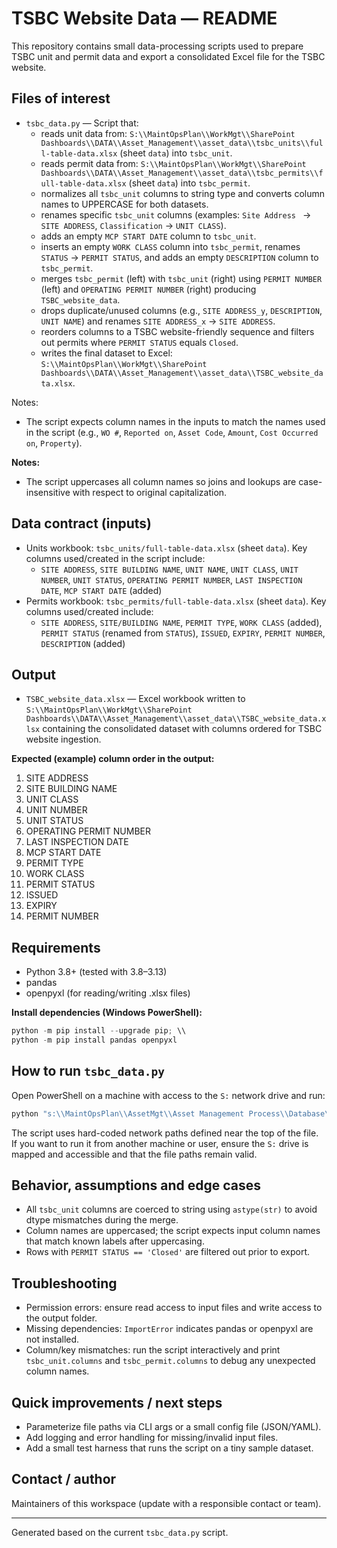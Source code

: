 # TSBC Website Data — README

This repository contains small data-processing scripts used to prepare TSBC unit and permit data and export a consolidated Excel file for the TSBC website.

## Files of interest

- `tsbc_data.py` — Script that:
  - reads unit data from: `S:\\MaintOpsPlan\\WorkMgt\\SharePoint Dashboards\\DATA\\Asset_Management\\asset_data\\tsbc_units\\full-table-data.xlsx` (sheet `data`) into `tsbc_unit`.
  - reads permit data from: `S:\\MaintOpsPlan\\WorkMgt\\SharePoint Dashboards\\DATA\\Asset_Management\\asset_data\\tsbc_permits\\full-table-data.xlsx` (sheet `data`) into `tsbc_permit`.
  - normalizes all `tsbc_unit` columns to string type and converts column names to UPPERCASE for both datasets.
  - renames specific `tsbc_unit` columns (examples: `Site Address ` → `SITE ADDRESS`, `Classification` → `UNIT CLASS`).
  - adds an empty `MCP START DATE` column to `tsbc_unit`.
  - inserts an empty `WORK CLASS` column into `tsbc_permit`, renames `STATUS` → `PERMIT STATUS`, and adds an empty `DESCRIPTION` column to `tsbc_permit`.
  - merges `tsbc_permit` (left) with `tsbc_unit` (right) using `PERMIT NUMBER` (left) and `OPERATING PERMIT NUMBER` (right) producing `TSBC_website_data`.
  - drops duplicate/unused columns (e.g., `SITE ADDRESS_y`, `DESCRIPTION`, `UNIT NAME`) and renames `SITE ADDRESS_x` → `SITE ADDRESS`.
  - reorders columns to a TSBC website-friendly sequence and filters out permits where `PERMIT STATUS` equals `Closed`.
  - writes the final dataset to Excel: `S:\\MaintOpsPlan\\WorkMgt\\SharePoint Dashboards\\DATA\\Asset_Management\\asset_data\\TSBC_website_data.xlsx`.

Notes:
- The script expects column names in the inputs to match the names used in the script (e.g., `WO #`, `Reported on`, `Asset Code`, `Amount`, `Cost Occurred on`, `Property`).


**Notes:**
- The script uppercases all column names so joins and lookups are case-insensitive with respect to original capitalization.

## Data contract (inputs)

- Units workbook: `tsbc_units/full-table-data.xlsx` (sheet `data`). Key columns used/created in the script include:
  - `SITE ADDRESS`, `SITE BUILDING NAME`, `UNIT NAME`, `UNIT CLASS`, `UNIT NUMBER`, `UNIT STATUS`, `OPERATING PERMIT NUMBER`, `LAST INSPECTION DATE`, `MCP START DATE` (added)
- Permits workbook: `tsbc_permits/full-table-data.xlsx` (sheet `data`). Key columns used/created include:
  - `SITE ADDRESS`, `SITE/BUILDING NAME`, `PERMIT TYPE`, `WORK CLASS` (added), `PERMIT STATUS` (renamed from `STATUS`), `ISSUED`, `EXPIRY`, `PERMIT NUMBER`, `DESCRIPTION` (added)

## Output

- `TSBC_website_data.xlsx` — Excel workbook written to `S:\\MaintOpsPlan\\WorkMgt\\SharePoint Dashboards\\DATA\\Asset_Management\\asset_data\\TSBC_website_data.xlsx` containing the consolidated dataset with columns ordered for TSBC website ingestion.

**Expected (example) column order in the output:**

1. SITE ADDRESS
2. SITE BUILDING NAME
3. UNIT CLASS
4. UNIT NUMBER
5. UNIT STATUS
6. OPERATING PERMIT NUMBER
7. LAST INSPECTION DATE
8. MCP START DATE
9. PERMIT TYPE
10. WORK CLASS
11. PERMIT STATUS
12. ISSUED
13. EXPIRY
14. PERMIT NUMBER

## Requirements

- Python 3.8+ (tested with 3.8–3.13)
- pandas
- openpyxl (for reading/writing .xlsx files)

**Install dependencies (Windows PowerShell):**

```powershell
python -m pip install --upgrade pip; \\
python -m pip install pandas openpyxl
```

## How to run `tsbc_data.py`

Open PowerShell on a machine with access to the `S:` network drive and run:

```powershell
python "s:\\MaintOpsPlan\\AssetMgt\\Asset Management Process\\Database\\1. Cost_Analisys\\01. Cost_files\\04. Billing files\\tsbc_data.py"
```

The script uses hard-coded network paths defined near the top of the file. If you want to run it from another machine or user, ensure the `S:` drive is mapped and accessible and that the file paths remain valid.

## Behavior, assumptions and edge cases

- All `tsbc_unit` columns are coerced to string using `astype(str)` to avoid dtype mismatches during the merge.
- Column names are uppercased; the script expects input column names that match known labels after uppercasing.
- Rows with `PERMIT STATUS == 'Closed'` are filtered out prior to export.

## Troubleshooting

- Permission errors: ensure read access to input files and write access to the output folder.
- Missing dependencies: `ImportError` indicates pandas or openpyxl are not installed.
- Column/key mismatches: run the script interactively and print `tsbc_unit.columns` and `tsbc_permit.columns` to debug any unexpected column names.

## Quick improvements / next steps

- Parameterize file paths via CLI args or a small config file (JSON/YAML).
- Add logging and error handling for missing/invalid input files.
- Add a small test harness that runs the script on a tiny sample dataset.

## Contact / author

Maintainers of this workspace (update with a responsible contact or team).

---

Generated based on the current `tsbc_data.py` script.
